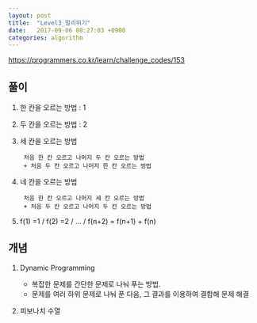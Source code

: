 ```yaml
---
layout: post
title:  "Level3_멀리뛰기"
date:   2017-09-06 00:27:03 +0900
categories: algorithm
---
```



<https://programmers.co.kr/learn/challenge_codes/153>

## 풀이

1. 한 칸을 오르는 방법 : 1

2. 두 칸을 오르는 방법 : 2 

3. 세 칸을 오르는 방법
		
		처음 한 칸 오르고 나머지 두 칸 오르는 방법 
		+ 처음 두 칸 오르고 나머지 한 칸 오르는 방법

4. 네 칸을 오르는 방법

		처음 한 칸 오르고 나머지 세 칸 오르는 방법
		+ 처음 두 칸 오르고 나머지 두 칸 오르는 방법 

5. f(1) =1 / f(2) =2 / ... / f(n+2) = f(n+1) + f(n)

## 개념

1. Dynamic Programming

	- 복잡한 문제를 간단한 문제로 나눠 푸는 방법.  
	- 문제를 여러 하위 문제로 나눠 푼 다음, 그 결과를 이용하여 결합해 문제 해결

2. 피보나치 수열